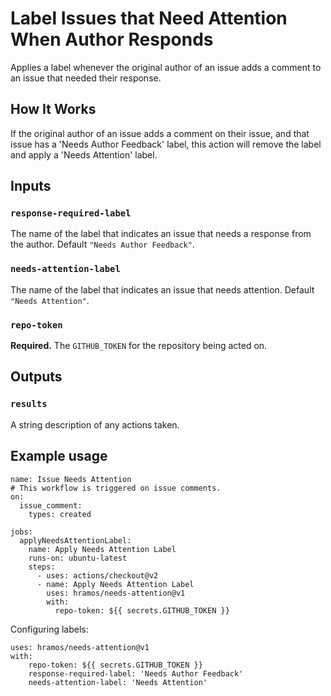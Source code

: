 # Label Issues that Need Attention When Author Responds

Applies a label whenever the original author of an issue adds a comment to an issue that needed their response.

## How It Works

If the original author of an issue adds a comment on their issue, and that issue has a 'Needs Author Feedback' label, this action will remove the label and apply a 'Needs Attention' label.

## Inputs

### `response-required-label`

The name of the label that indicates an issue that needs a response from the author. Default `"Needs Author Feedback"`.

### `needs-attention-label`

The name of the label that indicates an issue that needs attention. Default `"Needs Attention"`.

### `repo-token`

**Required.** The `GITHUB_TOKEN` for the repository being acted on.

## Outputs

### `results`

A string description of any actions taken.

## Example usage

```
name: Issue Needs Attention
# This workflow is triggered on issue comments.
on:
  issue_comment:
    types: created

jobs:
  applyNeedsAttentionLabel:
    name: Apply Needs Attention Label
    runs-on: ubuntu-latest
    steps:
      - uses: actions/checkout@v2
      - name: Apply Needs Attention Label
        uses: hramos/needs-attention@v1
        with:
          repo-token: ${{ secrets.GITHUB_TOKEN }}
```

Configuring labels:

```
uses: hramos/needs-attention@v1
with:
    repo-token: ${{ secrets.GITHUB_TOKEN }}
    response-required-label: 'Needs Author Feedback'
    needs-attention-label: 'Needs Attention'
```

